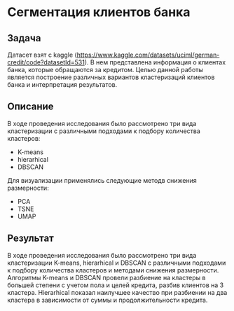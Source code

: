 # Cегментация клиентов банка

## Задача
Датасет взят с kaggle (https://www.kaggle.com/datasets/uciml/german-credit/code?datasetId=531). В нем представлена информация о клиентах банка, которые обращаются за кредитом. Целью данной работы является построение различных вариантов кластеризаций клиентов банка и интерпретация результатов.

## Описание
В ходе проведения исследования было рассмотрено три вида кластеризации с различными подходами к подбору количества кластеров:
* K-means
* hierarhical 
* DBSCAN 

Для визуализации применялись следующие методв снижения размерности:
* PCA
* TSNE
* UMAP

## Результат
В ходе проведения исследования было рассмотрено три вида кластеризации K-means, hierarhical и DBSCAN с различными подходами к подбору количества кластеров и методами снижения размерности. Алгоритмы K-means и DBSCAN провели разбиение на кластеры в большей степени с учетом пола и целей кредита, разбив клиентов на 3 кластера. Hierarhical показал наилучшее качество при разбиении на два кластера в зависимости от суммы и продолжительности кредита.
